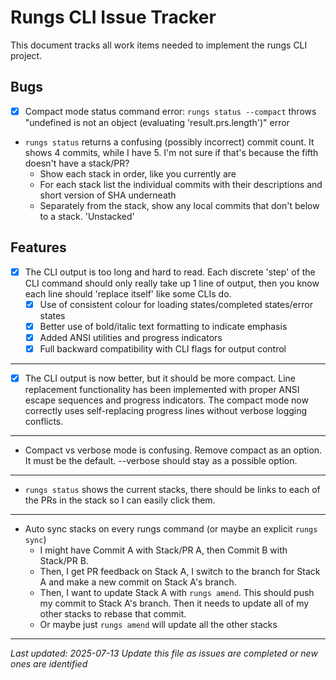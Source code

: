 # Rungs CLI Issue Tracker

This document tracks all work items needed to implement the rungs CLI project.

## Bugs
- [x] Compact mode status command error: `rungs status --compact` throws "undefined is not an object (evaluating 'result.prs.length')" error
- `rungs status` returns a confusing (possibly incorrect) commit count. It shows 4 commits, while I have 5. I'm not sure if that's because the fifth doesn't have a stack/PR?
  - Show each stack in order, like you currently are
  - For each stack list the individual commits with their descriptions and short version of SHA underneath
  - Separately from the stack, show any local commits that don't below to a stack. 'Unstacked'


## Features
- [x] The CLI output is too long and hard to read. Each discrete 'step' of the CLI command should only really take up 1 line of output, then you know each line should 'replace itself' like some CLIs do.
  - [x] Use of consistent colour for loading states/completed states/error states
  - [x] Better use of bold/italic text formatting to indicate emphasis
  - [x] Added ANSI utilities and progress indicators
  - [x] Full backward compatibility with CLI flags for output control

---

- [x] The CLI output is now better, but it should be more compact. Line replacement functionality has been implemented with proper ANSI escape sequences and progress indicators. The compact mode now correctly uses self-replacing progress lines without verbose logging conflicts.

---

- Compact vs verbose mode is confusing. Remove compact as an option. It must be the default. --verbose should stay as a possible option.

---

- `rungs status` shows the current stacks, there should be links to each of the PRs in the stack so I can easily click them.

---

- Auto sync stacks on every rungs command (or maybe an explicit `rungs sync`)
  - I might have Commit A with Stack/PR A, then Commit B with Stack/PR B.
  - Then, I get PR feedback on Stack A, I switch to the branch for Stack A and make a new commit on Stack A's branch.
  - Then, I want to update Stack A with `rungs amend`. This should push my commit to Stack A's branch. Then it needs to update all of my other stacks to rebase that commit.
  - Or maybe just `rungs amend` will update all the other stacks

---

*Last updated: 2025-07-13*
*Update this file as issues are completed or new ones are identified*
